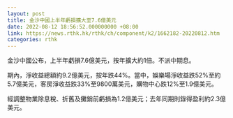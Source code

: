 ```yaml
---
layout: post
title: 金沙中國上半年虧損擴大至7.6億美元
date: 2022-08-12 18:56:52.000000000 +08:00
link: https://news.rthk.hk/rthk/ch/component/k2/1662182-20220812.htm
categories: rthk
---
```


金沙中國公布，上半年虧損7.6億美元，按年擴大約1倍。不派中期息。

期內，淨收益總額約9.2億美元，按年跌44%。當中，娛樂場淨收益跌52%至約5.7億美元，客房淨收益跌33%至9800萬美元，購物中心跌12%至1.9億美元。

經調整物業除息稅、折舊及攤銷前虧損為1.2億美元；去年同期則錄得盈利約2.3億美元。
